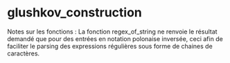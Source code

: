# glushkov_construction

Notes sur les fonctions :
La fonction regex_of_string ne renvoie le résultat demandé que pour des entrées en notation polonaise inversée,
ceci afin de faciliter le parsing des expressions régulières sous forme de chaines de caractères.